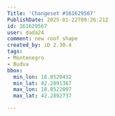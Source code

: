 ```yaml
---
Title: 'Changeset #161629567'
PublishDate: 2025-01-22T09:26:21Z
id: 161629567
user: dada24
comment: new roof shape
created_by: iD 2.30.4
tags:
- Montenegro
- Budva
bbox:
  min_lon: 18.8520432
  min_lat: 42.2891387
  max_lon: 18.8522097
  max_lat: 42.2892737

---
```

